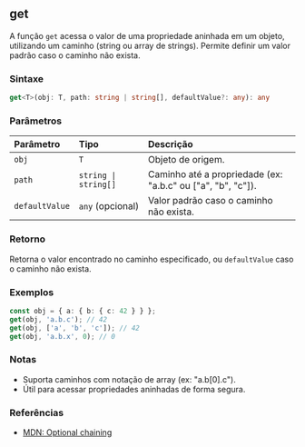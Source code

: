 ## get

A função `get` acessa o valor de uma propriedade aninhada em um objeto, utilizando um caminho (string ou array de strings). Permite definir um valor padrão caso o caminho não exista.

### Sintaxe

```typescript
get<T>(obj: T, path: string | string[], defaultValue?: any): any
```

### Parâmetros

| Parâmetro      | Tipo                     | Descrição                                                    |
| :--------------| :------------------------| :------------------------------------------------------------|
| `obj`          | `T`                      | Objeto de origem.                                            |
| `path`         | `string \| string[]`      | Caminho até a propriedade (ex: "a.b.c" ou ["a", "b", "c"]). |
| `defaultValue` | `any` (opcional)         | Valor padrão caso o caminho não exista.                      |

### Retorno

Retorna o valor encontrado no caminho especificado, ou `defaultValue` caso o caminho não exista.

### Exemplos

```typescript
const obj = { a: { b: { c: 42 } } };
get(obj, 'a.b.c'); // 42
get(obj, ['a', 'b', 'c']); // 42
get(obj, 'a.b.x', 0); // 0
```

### Notas

- Suporta caminhos com notação de array (ex: "a.b[0].c").
- Útil para acessar propriedades aninhadas de forma segura.

### Referências
- [MDN: Optional chaining](https://developer.mozilla.org/pt-BR/docs/Web/JavaScript/Reference/Operators/Optional_chaining)